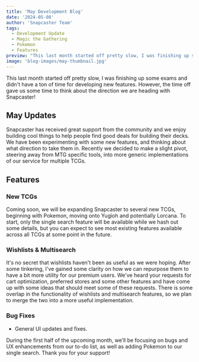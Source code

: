 ```yaml
---
title: 'May Development Blog'
date: '2024-05-08'
author: 'Snapcaster Team'
tags:
  - Development Update
  - Magic the Gathering
  - Pokemon
  - Features
preview: "This last month started off pretty slow, I was finishing up some exams and didn't have a ton of time for developing new features. However, the time off gave us some time to think about the direction we are heading with Snapcaster!"
image: 'blog-images/may-thumbnail.jpg'
---
```


This last month started off pretty slow, I was finishing up some exams and didn't have a ton of time for developing new features. However, the time off gave us some time to think about the direction we are heading with Snapcaster!

## May Updates

Snapcaster has received great support from the community and we enjoy building cool things to help people find good deals for building their decks. We have been experimenting with some new features, and thinking about what direction to take them in. Recently we decided to make a slight pivot, steering away from MTG specific tools, into more generic implementations of our service for multiple TCGs.

## Features

### New TCGs

Coming soon, we will be expanding Snapcaster to several new TCGs, beginning with Pokemon, moving onto Yugioh and potentially Lorcana. To start, only the single search feature will be available while we hash out some details, but you can expect to see most existing features available across all TCGs at some point in the future.

### Wishlists & Multisearch

It's no secret that wishlists haven't been as useful as we were hoping. After some tinkering, I've gained some clarity on how we can repurpose them to have a bit more utility for our premium users. We've heard your requests for cart optimization, preferred stores and some other features and have come up with some ideas that should meet some of these requests. There is some overlap in the functionality of wishlists and multisearch features, so we plan to merge the two into a more useful implementation.

### Bug Fixes

- General UI updates and fixes.

During the first half of the upcoming month, we’ll be focusing on bugs and UX enhancements from our to-do list, as well as adding Pokemon to our single search. Thank you for your support!
